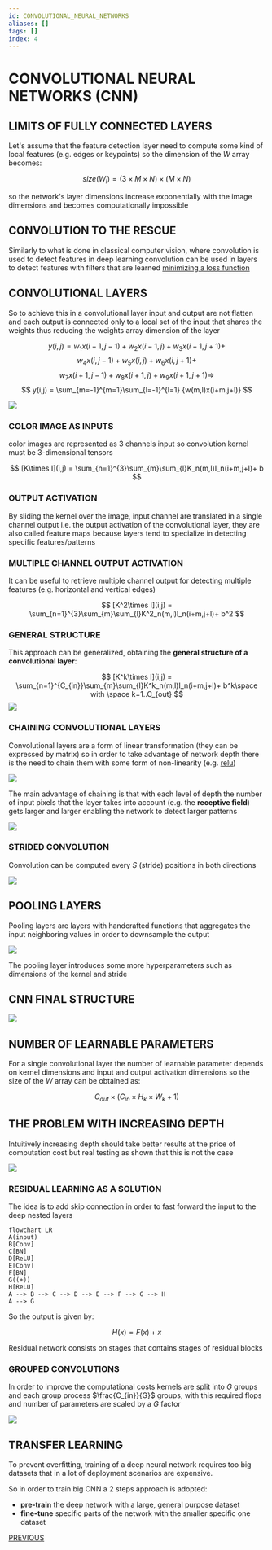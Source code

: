 ```yaml
---
id: CONVOLUTIONAL_NEURAL_NETWORKS
aliases: []
tags: []
index: 4
---
```


# CONVOLUTIONAL NEURAL NETWORKS (CNN)

## LIMITS OF FULLY CONNECTED LAYERS

Let's assume that the feature detection layer need to compute some kind of local features (e.g. edges or keypoints) so the dimension of the $W$ array becomes:

$$
size(W_l)= (3\times M \times N) \times (M \times N)
$$

so the network's layer dimensions increase exponentially with the image dimensions and becomes computationally impossible

## CONVOLUTION TO THE RESCUE

Similarly to what is done in classical computer vision, where convolution is used to detect features in deep learning convolution can be used in layers to detect features with filters that are learned [minimizing a loss function](CREATING_A_CLASSIFIER.md#MINIMIZING_THE_LOSS_FUNCTION)

## CONVOLUTIONAL LAYERS

So to achieve this in a convolutional layer input and output are not flatten and each output is connected only to a local set of the input that shares the weights thus reducing the weights array dimension of the layer

$$
y(i,j) = w_1x(i-1,j-1) +w_2x(i-1,j) +w_3x(i-1,j+1)+
$$
$$
w_4x(i,j-1) +w_5x(i,j) +w_6x(i,j+1)+
$$
$$
w_7x(i+1,j-1) +w_8x(i+1,j) +w_9x(i+1,j+1) \Rightarrow
$$
$$
y(i,j) = \sum_{m=-1}^{m=1}\sum_{l=-1}^{l=1} {w(m,l)x(i+m,j+l)}
$$

![](Pasted_image_20240504170704.png)

### COLOR IMAGE AS INPUTS

color images are represented as 3 channels input so convolution kernel must be 3-dimensional tensors

$$
[K\times I](i,j) = \sum_{n=1}^{3}\sum_{m}\sum_{l}K_n(m,l)I_n(i+m,j+l)+ b
$$

### OUTPUT ACTIVATION

By sliding the kernel over the image, input channel are translated in a single channel output i.e. the output activation of the convolutional layer, they are also called feature maps because layers tend to specialize in detecting specific features/patterns

### MULTIPLE CHANNEL OUTPUT ACTIVATION

It can be useful to retrieve multiple channel output for detecting multiple features (e.g. horizontal and vertical edges)

$$
[K^2\times I](i,j) = \sum_{n=1}^{3}\sum_{m}\sum_{l}K^2_n(m,l)I_n(i+m,j+l)+ b^2
$$

### GENERAL STRUCTURE

This approach can be generalized, obtaining the **general structure of a convolutional layer**:

$$
[K^k\times I](i,j) = \sum_{n=1}^{C_{in}}\sum_{m}\sum_{l}K^k_n(m,l)I_n(i+m,j+l)+ b^k\space with \space k=1..C_{out}
$$
![](Pasted_image_20240504173105.png)

### CHAINING CONVOLUTIONAL LAYERS

Convolutional layers are a form of linear transformation (they can be expressed by matrix) so in order to take advantage of network depth there is the need to chain them with some form of non-linearity (e.g. [relu](DEEP_LEARNING_AND_NEURAL_NETWORKS.md#ACTIVATION_FUNCTION))

![](Pasted_image_20240504173234.png)

The main advantage of chaining is that with each level of depth the number of input pixels that the layer takes into account (e.g. the **receptive field**) gets larger and larger enabling the network to detect larger patterns

![](Pasted_image_20240504175829.png)

### STRIDED CONVOLUTION

Convolution can be computed every $S$ (stride) positions in both directions

![](Pasted_image_20240504180313.png )
## POOLING LAYERS

Pooling layers are layers with handcrafted functions that aggregates the input neighboring values in order to downsample the output

![](Pasted_image_20240504180153.png)

The pooling layer introduces some more hyperparameters such as dimensions of the kernel and stride

## CNN FINAL STRUCTURE

![](Pasted_image_20240504180437.png)

## NUMBER OF LEARNABLE PARAMETERS

For a single convolutional layer the number of learnable parameter depends on kernel dimensions and input and output activation dimensions so the size of the $W$ array can be obtained as:

$$
C_{out} \times (C_{in} \times H_k \times W_k +1)
$$

## THE PROBLEM WITH INCREASING DEPTH

Intuitively increasing depth should take better results at the price of computation cost but real testing as shown that this is not the case

![](Pasted_image_20240504181754.png)

### RESIDUAL LEARNING AS A SOLUTION

The idea is to add skip connection in order to fast forward the input to the deep nested layers

```mermaid
flowchart LR
A(input)
B[Conv]
C[BN]
D[ReLU]
E[Conv]
F[BN]
G((+))
H[ReLU]
A --> B --> C --> D --> E --> F --> G --> H
A --> G
```

So the output is given by:

$$
H(x) = F(x)+x
$$

Residual network consists on stages that contains stages of residual blocks

### GROUPED CONVOLUTIONS

In order to improve the computational costs kernels are split into $G$ groups and each group process $\frac{C_{in}}{G}$ groups, with this required flops and number of parameters are scaled by a $G$ factor

![](Pasted_image_20240505120419.png)

## TRANSFER LEARNING

To prevent overfitting, training of a deep neural network requires too big datasets that in a lot of deployment scenarios are expensive.

So in order to train big CNN a 2 steps approach is adopted:

- **pre-train** the deep network with a large, general purpose dataset
- **fine-tune** specific parts of the network with the smaller specific one dataset

[PREVIOUS](DEEP_LEARNING_AND_NEURAL_NETWORKS.md)
